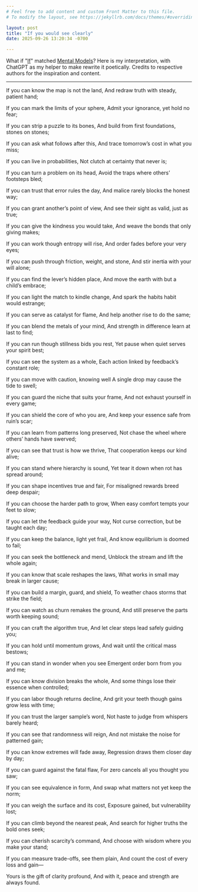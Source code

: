 ```yaml
---
# Feel free to add content and custom Front Matter to this file.
# To modify the layout, see https://jekyllrb.com/docs/themes/#overriding-theme-defaults

layout: post
title: "If you would see clearly"
date: 2025-09-26 13:20:34 -0700

---
```


What if "[If](https://www.poetryfoundation.org/poems/46473/if---)" matched [Mental Models](https://fs.blog/mental-models/)? Here is my interpretation, with ChatGPT as my helper to make rewrite it poetically. 
Credits to respective authors for the inspiration and content. 

--- 


If you can know the map is not the land,
And redraw truth with steady, patient hand;

If you can mark the limits of your sphere,
Admit your ignorance, yet hold no fear;

If you can strip a puzzle to its bones,
And build from first foundations, stones on stones;

If you can ask what follows after this,
And trace tomorrow’s cost in what you miss;

If you can live in probabilities,
Not clutch at certainty that never is;

If you can turn a problem on its head,
Avoid the traps where others’ footsteps bled;

If you can trust that error rules the day,
And malice rarely blocks the honest way;

If you can grant another’s point of view,
And see their sight as valid, just as true;

If you can give the kindness you would take,
And weave the bonds that only giving makes;

If you can work though entropy will rise,
And order fades before your very eyes;

If you can push through friction, weight, and stone,
And stir inertia with your will alone;

If you can find the lever’s hidden place,
And move the earth with but a child’s embrace;

If you can light the match to kindle change,
And spark the habits habit would estrange;

If you can serve as catalyst for flame,
And help another rise to do the same;

If you can blend the metals of your mind,
And strength in difference learn at last to find;

If you can run though stillness bids you rest,
Yet pause when quiet serves your spirit best;

If you can see the system as a whole,
Each action linked by feedback’s constant role;

If you can move with caution, knowing well
A single drop may cause the tide to swell;

If you can guard the niche that suits your frame,
And not exhaust yourself in every game;

If you can shield the core of who you are,
And keep your essence safe from ruin’s scar;

If you can learn from patterns long preserved,
Not chase the wheel where others’ hands have swerved;

If you can see that trust is how we thrive,
That cooperation keeps our kind alive;

If you can stand where hierarchy is sound,
Yet tear it down when rot has spread around;

If you can shape incentives true and fair,
For misaligned rewards breed deep despair;

If you can choose the harder path to grow,
When easy comfort tempts your feet to slow;

If you can let the feedback guide your way,
Not curse correction, but be taught each day;

If you can keep the balance, light yet frail,
And know equilibrium is doomed to fail;

If you can seek the bottleneck and mend,
Unblock the stream and lift the whole again;

If you can know that scale reshapes the laws,
What works in small may break in larger cause;

If you can build a margin, guard, and shield,
To weather chaos storms that strike the field;

If you can watch as churn remakes the ground,
And still preserve the parts worth keeping sound;

If you can craft the algorithm true,
And let clear steps lead safely guiding you;

If you can hold until momentum grows,
And wait until the critical mass bestows;

If you can stand in wonder when you see
Emergent order born from you and me;

If you can know division breaks the whole,
And some things lose their essence when controlled;

If you can labor though returns decline,
And grit your teeth though gains grow less with time;

If you can trust the larger sample’s word,
Not haste to judge from whispers barely heard;

If you can see that randomness will reign,
And not mistake the noise for patterned gain;

If you can know extremes will fade away,
Regression draws them closer day by day;

If you can guard against the fatal flaw,
For zero cancels all you thought you saw;

If you can see equivalence in form,
And swap what matters not yet keep the norm;

If you can weigh the surface and its cost,
Exposure gained, but vulnerability lost;

If you can climb beyond the nearest peak,
And search for higher truths the bold ones seek;

If you can cherish scarcity’s command,
And choose with wisdom where you make your stand;

If you can measure trade-offs, see them plain,
And count the cost of every loss and gain—

Yours is the gift of clarity profound,
And with it, peace and strength are always found.
